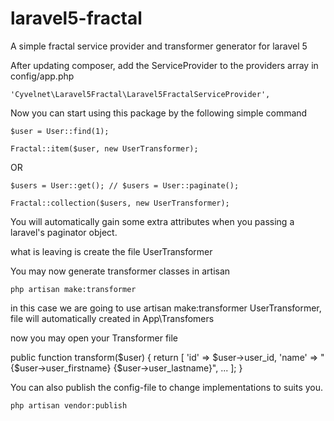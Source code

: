 # laravel5-fractal
A simple fractal service provider and transformer generator for laravel 5

After updating composer, add the ServiceProvider to the providers array in config/app.php

   
    'Cyvelnet\Laravel5Fractal\Laravel5FractalServiceProvider',
    
Now you can start using this package by the following simple command

    
    $user = User::find(1);
    
    Fractal::item($user, new UserTransformer);
    
OR
 
    $users = User::get(); // $users = User::paginate();
    
    Fractal::collection($users, new UserTransformer);
    
You will automatically gain some extra attributes when you passing a laravel's paginator object.


what is leaving is create the file UserTransformer

You may now generate transformer classes in artisan

 
    php artisan make:transformer
    
in this case we are going to use artisan make:transformer UserTransformer, file will automatically created in App\Transfomers

now you may open your Transformer file

public function transform($user)
    {
        return [
               'id' => $user->user_id,
               'name' => "{$user->user_firstname} {$user->user_lastname}",
               ...
               ];
    }

You can also publish the config-file to change implementations to suits you.

   
    php artisan vendor:publish
    
    
